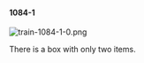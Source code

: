 #### 1084-1
![train-1084-1-0.png](https://github.com/lil-lab/nlvr/raw/master/nlvr/train/images/43/train-1084-1-0.png "train-1084-1-0.png")

There is a box with only two items.